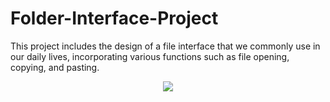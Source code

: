 # Folder-Interface-Project
This project includes the design of a file interface that we commonly use in our daily lives, incorporating various functions such as file opening, copying, and pasting.


<p align="center">
  <img src="https://github.com/hasancyhn/Folder-Interface-Project/assets/65310402/ef13f8a0-1db2-4f97-9411-08a34a864b95">
</p>
